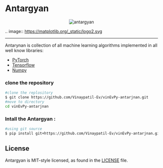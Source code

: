 # Antargyan
<p align="center">
<img src="https://github.com/Vinaypatil-Ev/vinEvPy-antarjnan/blob/master/docs/img/antargyan2.png" alt="antargyan"></p>


.. image:: https://matplotlib.org/_static/logo2.svg


--------------------------------------------------------------------------------

Antarynan is collection of all machine learning algorithms implemented in all well know libraries:

- [PyTorch](https://github.com/pytorch/pytorch.git) 
- [Tensorflow](https://github.com/tensorflow/tensorflow.git) 
- [Numpy](https://github.com/numpy/numpy.git)


### clone the repository

```bash
#clone the replository
$ git clone https://github.com/Vinaypatil-Ev/vinEvPy-antarjnan.git
#move to directory
cd vinEvPy-antarjnan
```

### Intall the Antargyan :

```bash
#using git source
$ pip install git+https://github.com/Vinaypatil-Ev/vinEvPy-antarjnan.git
```

## License

Antargyan is MIT-style licensed, as found in the [LICENSE](LICENSE) file.